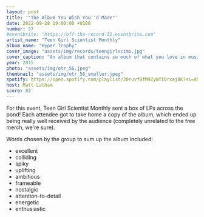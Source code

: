 ```yaml
---
layout: post
title: '"The Album You Wish You''d Made"'
date: 2022-09-28 19:00:00 +0100
number: 57
#eventbrite: "https://off-the-record-31.eventbrite.com"
artist_name: "Teen Girl Scientist Monthly"
album_name: "Hyper Trophy"
cover_image: "assets/img/records/teengirlscimo.jpg"
cover_caption: "An album that contains so much of what you love in music it feels as if you’d willed it into existence - the kind of album that you realise is the one that you wish you'd made."
year: 2015
photo: "assets/img/otr_56.jpeg"
thumbnail: "assets/img/otr_56_smaller.jpeg"
spotify: https://open.spotify.com/playlist/20ruvf8fM9ZyWYIQrxajBK?si=d087b8690aca4c19
host: Matt Latham
score: 82
---
```


For this event, Teen Girl Scientist Monthly sent a box of LPs across the pond! Each attendee got to take home a copy of the album, which ended up being really well received by the audience (completely unrelated to the free merch, we're sure).

Words chosen by the group to sum up the album included:

- excellent
- colliding
- spiky
- uplifting
- ambitious
- frameable
- nostalgic
- attention-to-detail
- energetic
- enthusiastic